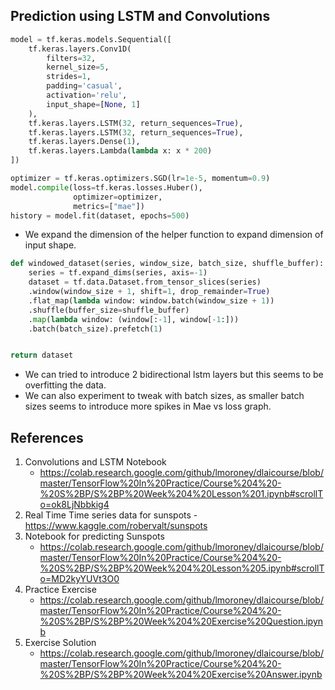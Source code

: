 ## Prediction using LSTM and Convolutions

```python
model = tf.keras.models.Sequential([
    tf.keras.layers.Conv1D(
        filters=32,
        kernel_size=5,
        strides=1,
        padding='casual',
        activation='relu',
        input_shape=[None, 1]
    ),
    tf.keras.layers.LSTM(32, return_sequences=True),
    tf.keras.layers.LSTM(32, return_sequences=True),
    tf.keras.layers.Dense(1),
    tf.keras.layers.Lambda(lambda x: x * 200)
])

optimizer = tf.keras.optimizers.SGD(lr=1e-5, momentum=0.9)
model.compile(loss=tf.keras.losses.Huber(),
              optimizer=optimizer,
              metrics=["mae"])
history = model.fit(dataset, epochs=500)
```

- We expand the dimension of the helper function to expand dimension of input shape.

```python
def windowed_dataset(series, window_size, batch_size, shuffle_buffer):
    series = tf.expand_dims(series, axis=-1)
    dataset = tf.data.Dataset.from_tensor_slices(series)
    .window(window_size + 1, shift=1, drop_remainder=True)
    .flat_map(lambda window: window.batch(window_size + 1))
    .shuffle(buffer_size=shuffle_buffer)
    .map(lambda window: (window[:-1], window[-1:]))
    .batch(batch_size).prefetch(1)


return dataset
```

- We can tried to introduce 2 bidirectional lstm layers but this seems to be overfitting the data.
- We can also experiment to tweak with batch sizes, as smaller batch sizes seems to introduce more spikes in Mae vs loss
  graph.

## References

1. Convolutions and LSTM Notebook
   - https://colab.research.google.com/github/lmoroney/dlaicourse/blob/master/TensorFlow%20In%20Practice/Course%204%20-%20S%2BP/S%2BP%20Week%204%20Lesson%201.ipynb#scrollTo=ok8LjNbbkig4
2. Real Time Time series data for sunspots - https://www.kaggle.com/robervalt/sunspots
3. Notebook for predicting Sunspots
   - https://colab.research.google.com/github/lmoroney/dlaicourse/blob/master/TensorFlow%20In%20Practice/Course%204%20-%20S%2BP/S%2BP%20Week%204%20Lesson%205.ipynb#scrollTo=MD2kyYUVt3O0
4. Practice Exercise
   - https://colab.research.google.com/github/lmoroney/dlaicourse/blob/master/TensorFlow%20In%20Practice/Course%204%20-%20S%2BP/S%2BP%20Week%204%20Exercise%20Question.ipynb
5. Exercise Solution
   - https://colab.research.google.com/github/lmoroney/dlaicourse/blob/master/TensorFlow%20In%20Practice/Course%204%20-%20S%2BP/S%2BP%20Week%204%20Exercise%20Answer.ipynb